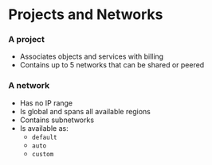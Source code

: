 # Projects and Networks

### A project
* Associates objects and services with billing
* Contains up to 5 networks that can be shared or peered

### A network
* Has no IP range
* Is global and spans all available regions
* Contains subnetworks
* Is available as:
    * `default`
    * `auto`
    * `custom`


